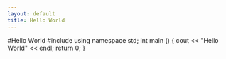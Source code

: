 ```yaml
---
layout: default
title: Hello World
---
```


#Hello World
    #include <iostream>
    using namespace std;
    int main () {
    	cout << "Hello World" << endl;
    	return 0;
    }